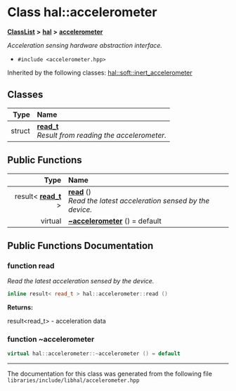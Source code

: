 

# Class hal::accelerometer



[**ClassList**](annotated.md) **>** [**hal**](namespacehal.md) **>** [**accelerometer**](classhal_1_1accelerometer.md)



_Acceleration sensing hardware abstraction interface._ 

* `#include <accelerometer.hpp>`





Inherited by the following classes: [hal::soft::inert\_accelerometer](classhal_1_1soft_1_1inert__accelerometer.md)










## Classes

| Type | Name |
| ---: | :--- |
| struct | [**read\_t**](structhal_1_1accelerometer_1_1read__t.md) <br>_Result from reading the accelerometer._  |






















## Public Functions

| Type | Name |
| ---: | :--- |
|  result&lt; [**read\_t**](structhal_1_1accelerometer_1_1read__t.md) &gt; | [**read**](#function-read) () <br>_Read the latest acceleration sensed by the device._  |
| virtual  | [**~accelerometer**](#function-accelerometer) () = default<br> |




























## Public Functions Documentation




### function read 

_Read the latest acceleration sensed by the device._ 
```C++
inline result< read_t > hal::accelerometer::read () 
```





**Returns:**

result&lt;read\_t&gt; - acceleration data 





        



### function ~accelerometer 

```C++
virtual hal::accelerometer::~accelerometer () = default
```




------------------------------
The documentation for this class was generated from the following file `libraries/include/libhal/accelerometer.hpp`

